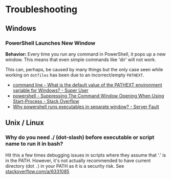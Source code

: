 # Troubleshooting

## Windows

### PowerShell Launches New Window

**Behavior:** Every time you run any command in PowerShell, it pops up a new window. This means that even simple commands like 'dir' will not work.

This can, perhaps, be caused by many things but the only case seen while working on `dotfiles` has been due to an incorrect/empty `PATHEXT`.

* [command line - What is the default value of the PATHEXT environment variable for Windows? - Super User](https://superuser.com/questions/1027078/what-is-the-default-value-of-the-pathext-environment-variable-for-windows)
* [powershell - Suppressing The Command Window Opening When Using Start-Process - Stack Overflow](https://stackoverflow.com/questions/35113917/suppressing-the-command-window-opening-when-using-start-process)
* [Why powershell runs executables in separate window? - Server Fault](https://serverfault.com/questions/402083/why-powershell-runs-executables-in-separate-window)

## Unix / Linux

### Why do you need ./ (dot-slash) before executable or script name to run it in bash?

Hit this a few times debugging issues in scripts where they assume that '.' is in the PATH. However, it's not actually recommended to have current directory (dot `.`) in your PATH as it is a security risk. See [stackoverflow.com/a/6331085](https://stackoverflow.com/a/6331085)
